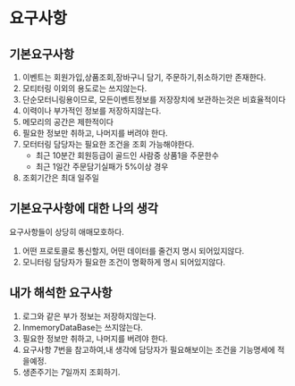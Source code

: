 # 요구사항

## 기본요구사항

1. 이벤트는 회원가입,상품조회,장바구니 담기, 주문하기,취소하기만 존재한다.
2. 모티터링 이외의 용도로는 쓰지않는다.
3. 단순모터니링용이므로, 모든이벤트정보를 저장장치에 보관하는것은 비효율적이다
4. 이력이나 부가적인 정보를 저장하지않는다.
5. 메모리의 공간은 제한적이다
6. 필요한 정보만 취하고, 나머지를 버려야 한다.
7. 모터터링 담당자는 필요한 조건을 조회 가능해야한다.
    - 최근 10분간 회원등급이 골드인 사람중 상품1을 주문한수
    - 최근 1일간 주문담기실패가 5%이상 경우
8. 조회기간은 최대 일주일

## 기본요구사항에 대한 나의 생각

요구사항들이 상당히 애매모호하다.

1. 어떤 프로토콜로 통신할지, 어떤 데이터를 줄건지 명시 되어있지않다.
2. 모니터링 담당자가 필요한 조건이 명확하게 명시 되어있지않다.

## 내가 해석한 요구사항

1. 로그와 같은 부가 정보는 저장하지않는다.
2. InmemoryDataBase는 쓰지않는다.
3. 필요한 정보만 취하고, 나머지를 버려야 한다.
4. 요구사항 7번을 참고하여,내 생각에 담당자가 필요해보이는 조건을 기능명세에 적을예정.
5. 생존주기는 7일까지 조회하기.
